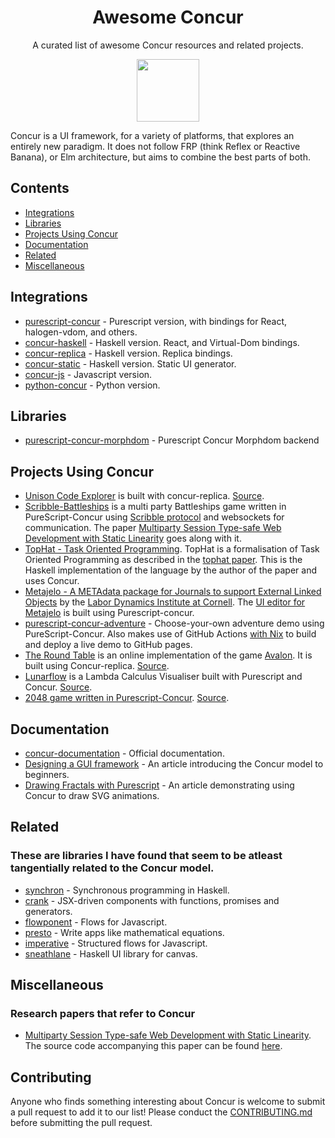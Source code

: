 <h1 align="center">
  Awesome Concur
</h1>
<p align="center">
  A curated list of awesome Concur resources and related projects.
</p>
<p align="center">
   <img src="docs/logo.png" height="100">
</p>

Concur is a UI framework, for a variety of platforms, that explores an entirely new paradigm. It does not follow FRP (think Reflex or Reactive Banana), or Elm architecture, but aims to combine the best parts of both.

## Contents
- [Integrations](#integrations)
- [Libraries](#libraries)
- [Projects Using Concur](#projects-using-concur)
- [Documentation](#documentation)
- [Related](#related)
- [Miscellaneous](#miscellaneous)

## Integrations
- [purescript-concur](https://github.com/purescript-concur) - Purescript version, with bindings for React, halogen-vdom, and others.
- [concur-haskell](https://github.com/ajnsit/concur) - Haskell version. React, and Virtual-Dom bindings.
- [concur-replica](https://github.com/pkamenarsky/concur-replica) - Haskell version. Replica bindings.
- [concur-static](https://github.com/pkamenarsky/concur-static) - Haskell version. Static UI generator.
- [concur-js](https://github.com/ajnsit/concur-js) - Javascript version.
- [python-concur](https://github.com/potocpav/python-concur) - Python version.

## Libraries
- [purescript-concur-morphdom](https://github.com/jmars/purescript-concur-morphdom) - Purescript Concur Morphdom backend

## Projects Using Concur
- [Unison Code Explorer](http://unison.readvar.com) is built with concur-replica. [Source](https://github.com/seagreen/unison-code-explorer).
- [Scribble-Battleships](https://github.com/jonathanlking/scribble-battleships) is a multi party Battleships game written in PureScript-Concur using [Scribble protocol](http://www.scribble.org/) and websockets for communication. The paper [Multiparty Session Type-safe Web Development with Static Linearity](https://arxiv.org/abs/1904.01287) goes along with it.
- [TopHat - Task Oriented Programming](https://github.com/timjs/tophat-haskell). TopHat is a formalisation of Task Oriented Programming as described in the [tophat paper](https://github.com/timjs/tophat/blob/ppdp2019/main.pdf). This is the Haskell implementation of the language by the author of the paper and uses Concur.
- [Metajelo -  A METAdata package for Journals to support External Linked Objects](https://github.com/labordynamicsinstitute/metajelo) by the [Labor Dynamics Institute at Cornell](https://www.ilr.cornell.edu/labor-dynamics-institute). The [UI editor for Metajelo](https://github.com/labordynamicsinstitute/metajelo-ui) is built using Purescript-concur.
- [purescript-concur-adventure](https://github.com/bbarker/purescript-concur-adventure) - Choose-your-own adventure demo using PureScript-Concur. 
  Also makes use of GitHub Actions [with Nix](https://github.com/marketplace/actions/install-nix) to build and deploy a live demo to GitHub pages.
- [The Round Table](https://theroundtable.fun/) is an online implementation of the game [Avalon](https://boardgamegeek.com/boardgame/128882/resistance-avalon). It is built using Concur-replica. [Source](https://github.com/yunze-chia/the-round-table).
- [Lunarflow](https://lunarcast.github.io/lunarflow/) is a Lambda Calculus Visualiser built with Purescript and Concur. [Source](https://github.com/lunarcast/lunarflow).
- [2048 game written in Purescript-Concur](https://meetlambda.netlify.app/). [Source](https://github.com/MeetLambda/2048).

## Documentation
- [concur-documentation](https://github.com/ajnsit/concur-documentation) - Official documentation.
- [Designing a GUI framework](https://potocpav.github.io/programming/2020/05/01/designing-a-gui-framework.html) - An article introducing the Concur model to beginners.
- [Drawing Fractals with Purescript](https://blog.drewolson.org/drawing-fractals-with-purescript) - An article demonstrating using Concur to draw SVG animations.

## Related
### These are libraries I have found that seem to be atleast tangentially related to the Concur model.
- [synchron](https://github.com/pkamenarsky/synchron) - Synchronous programming in Haskell.
- [crank](https://github.com/bikeshaving/crank) - JSX-driven components with functions, promises and generators.
- [flowponent](https://github.com/jviide/flowponent) - Flows for Javascript.
- [presto](https://github.com/juspay/purescript-presto) - Write apps like mathematical equations.
- [imperative](https://github.com/jhp/imperative) - Structured flows for Javascript.
- [sneathlane](https://github.com/jhp/sneathlane-haste) - Haskell UI library for canvas.

## Miscellaneous
### Research papers that refer to Concur
- [Multiparty Session Type-safe Web Development with Static Linearity](https://arxiv.org/abs/1904.01287). The source code accompanying this paper can be found [here](https://github.com/jonathanlking/scribble-battleships).

## Contributing
Anyone who finds something interesting about Concur is welcome to submit a pull request to add it to our list!
Please conduct the [CONTRIBUTING.md](CONTRIBUTING.md) before submitting the pull request.
